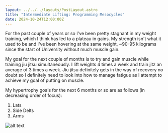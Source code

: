 ```yaml
---
layout: ../../../layouts/PostLayout.astro
title: "Intermediate Lifting: Programming Mesocycles"
date: 2024-10-24T12:00:00Z
---
```


For the past couple of years or so I've been pretty stagnant in my weight
training, which I think has led to a plateau in gains. My strength isn't what it
used to be and I've been hovering at the same weight, ~90-95 kilograms since the
start of University without much muscle gain.

My goal for the next couple of months is to try and gain muscle while training
jiu jitsu simultaneously. I lift weights 4 times a week and train jitz an
average of 3 times a week. Jiu jitsu definitely gets in the way of recovery no
doubt so I definitely need to look into how to manage fatigue as I attempt to
achieve my goal of putting on muscle.

My hypertrophy goals for the next 6 months or so are as follows (in decreasing order of focus):

1. Lats
2. Side Delts
3. Arms

![alt text](/images/dr_mike.jpg)
